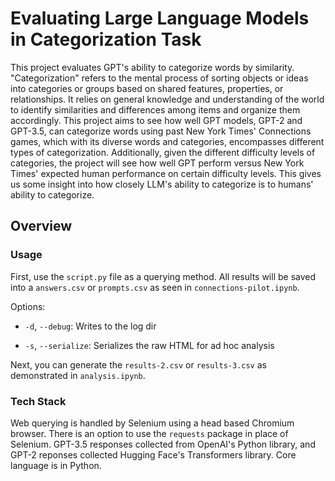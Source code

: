 # Evaluating Large Language Models in Categorization Task
This project evaluates GPT's ability to categorize words by similarity. "Categorization" refers to the mental process of sorting objects or ideas into categories or groups based on shared features, properties, or relationships. It relies on general knowledge and understanding of the world to identify similarities and differences among items and organize them accordingly. This project aims to see how well GPT models, GPT-2 and GPT-3.5, can categorize words using past New York Times' Connections games, which with its diverse words and categories, encompasses different types of categorization. Additionally, given the different difficulty levels of categories, the project will see how well GPT perform versus New York Times' expected human performance on certain difficulty levels. This gives us some insight into how closely LLM's ability to categorize is to humans' ability to categorize.

## Overview

### Usage

First, use the `script.py` file as a querying method. All results will be saved into a `answers.csv` or `prompts.csv` as seen in `connections-pilot.ipynb`.

Options:

-  `-d`, `--debug`: Writes to the log dir

-  `-s`, `--serialize`: Serializes the raw HTML for ad hoc analysis

  

Next, you can generate the `results-2.csv` or `results-3.csv` as demonstrated in `analysis.ipynb`.

### Tech Stack

Web querying is handled by Selenium using a head based Chromium browser. There is an option to use the `requests` package in place of Selenium. GPT-3.5 responses collected from OpenAI's Python library, and GPT-2 reponses collected Hugging Face's Transformers library. Core language is in Python.

